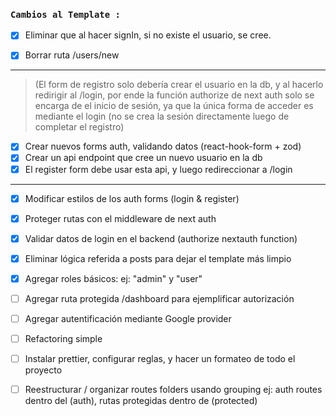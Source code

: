 ### `Cambios al Template :`

- [x] Eliminar que al hacer signIn, si no existe el usuario, se cree.

- [x] Borrar ruta /users/new

---

> (El form de registro solo debería crear el usuario en la db, y al hacerlo redirigir al /login, por ende la función authorize de next auth solo se encarga de el inicio de sesión, ya que la única forma de acceder es mediante el login (no se crea la sesión directamente luego de completar el registro)

- [x] Crear nuevos forms auth, validando datos (react-hook-form + zod)
- [x] Crear un api endpoint que cree un nuevo usuario en la db
- [x] El register form debe usar esta api, y luego redireccionar a /login

---

- [x] Modificar estilos de los auth forms (login & register)

- [x] Proteger rutas con el middleware de next auth

- [x] Validar datos de login en el backend (authorize nextauth function)

- [x] Eliminar lógica referida a posts para dejar el template más limpio

- [x] Agregar roles básicos: ej: "admin" y "user"

- [ ] Agregar ruta protegida /dashboard para ejemplificar autorización

- [ ] Agregar autentificación mediante Google provider

- [ ] Refactoring simple

- [ ] Instalar prettier, configurar reglas, y hacer un formateo de todo el proyecto

- [ ] Reestructurar / organizar routes folders usando grouping ej: auth routes dentro del (auth), rutas protegidas dentro de (protected)
